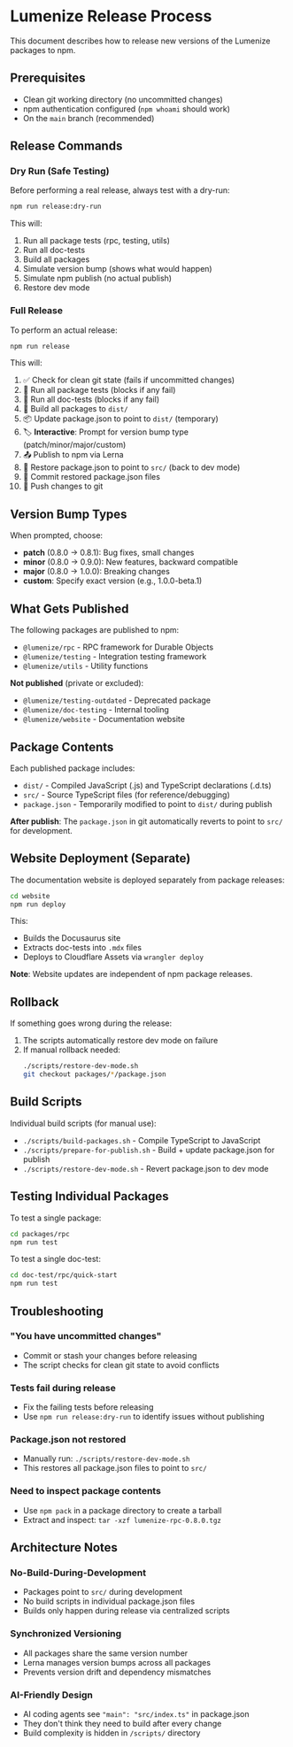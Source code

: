 # Lumenize Release Process

This document describes how to release new versions of the Lumenize packages to npm.

## Prerequisites

- Clean git working directory (no uncommitted changes)
- npm authentication configured (`npm whoami` should work)
- On the `main` branch (recommended)

## Release Commands

### Dry Run (Safe Testing)

Before performing a real release, always test with a dry-run:

```bash
npm run release:dry-run
```

This will:
1. Run all package tests (rpc, testing, utils)
2. Run all doc-tests
3. Build all packages
4. Simulate version bump (shows what would happen)
5. Simulate npm publish (no actual publish)
6. Restore dev mode

### Full Release

To perform an actual release:

```bash
npm run release
```

This will:
1. ✅ Check for clean git state (fails if uncommitted changes)
2. 🧪 Run all package tests (blocks if any fail)
3. 📝 Run all doc-tests (blocks if any fail)
4. 🔨 Build all packages to `dist/`
5. 📦 Update package.json to point to `dist/` (temporary)
6. 🏷️  **Interactive**: Prompt for version bump type (patch/minor/major/custom)
7. 📤 Publish to npm via Lerna
8. 🔄 Restore package.json to point to `src/` (back to dev mode)
9. 💾 Commit restored package.json files
10. 🚀 Push changes to git

## Version Bump Types

When prompted, choose:
- **patch** (0.8.0 → 0.8.1): Bug fixes, small changes
- **minor** (0.8.0 → 0.9.0): New features, backward compatible
- **major** (0.8.0 → 1.0.0): Breaking changes
- **custom**: Specify exact version (e.g., 1.0.0-beta.1)

## What Gets Published

The following packages are published to npm:
- `@lumenize/rpc` - RPC framework for Durable Objects
- `@lumenize/testing` - Integration testing framework
- `@lumenize/utils` - Utility functions

**Not published** (private or excluded):
- `@lumenize/testing-outdated` - Deprecated package
- `@lumenize/doc-testing` - Internal tooling
- `@lumenize/website` - Documentation website

## Package Contents

Each published package includes:
- `dist/` - Compiled JavaScript (.js) and TypeScript declarations (.d.ts)
- `src/` - Source TypeScript files (for reference/debugging)
- `package.json` - Temporarily modified to point to `dist/` during publish

**After publish**: The `package.json` in git automatically reverts to point to `src/` for development.

## Website Deployment (Separate)

The documentation website is deployed separately from package releases:

```bash
cd website
npm run deploy
```

This:
- Builds the Docusaurus site
- Extracts doc-tests into `.mdx` files
- Deploys to Cloudflare Assets via `wrangler deploy`

**Note**: Website updates are independent of npm package releases.

## Rollback

If something goes wrong during the release:

1. The scripts automatically restore dev mode on failure
2. If manual rollback needed:
   ```bash
   ./scripts/restore-dev-mode.sh
   git checkout packages/*/package.json
   ```

## Build Scripts

Individual build scripts (for manual use):

- `./scripts/build-packages.sh` - Compile TypeScript to JavaScript
- `./scripts/prepare-for-publish.sh` - Build + update package.json for publish
- `./scripts/restore-dev-mode.sh` - Revert package.json to dev mode

## Testing Individual Packages

To test a single package:

```bash
cd packages/rpc
npm run test
```

To test a single doc-test:

```bash
cd doc-test/rpc/quick-start
npm run test
```

## Troubleshooting

### "You have uncommitted changes"
- Commit or stash your changes before releasing
- The script checks for clean git state to avoid conflicts

### Tests fail during release
- Fix the failing tests before releasing
- Use `npm run release:dry-run` to identify issues without publishing

### Package.json not restored
- Manually run: `./scripts/restore-dev-mode.sh`
- This restores all package.json files to point to `src/`

### Need to inspect package contents
- Use `npm pack` in a package directory to create a tarball
- Extract and inspect: `tar -xzf lumenize-rpc-0.8.0.tgz`

## Architecture Notes

### No-Build-During-Development
- Packages point to `src/` during development
- No build scripts in individual package.json files
- Builds only happen during release via centralized scripts

### Synchronized Versioning
- All packages share the same version number
- Lerna manages version bumps across all packages
- Prevents version drift and dependency mismatches

### AI-Friendly Design
- AI coding agents see `"main": "src/index.ts"` in package.json
- They don't think they need to build after every change
- Build complexity is hidden in `/scripts/` directory
